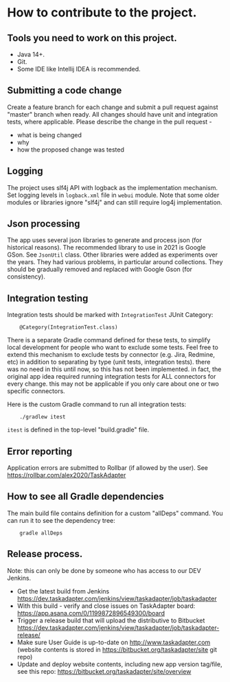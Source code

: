 # How to contribute to the project.

## Tools you need to work on this project.
* Java 14+.
* Git.
* Some IDE like Intellij IDEA is recommended.

## Submitting a code change
Create a feature branch for each change and submit a pull request against "master" branch when ready.
All changes should have unit and integration tests, where applicable.
Please describe the change in the pull request - 

* what is being changed
* why
* how the proposed change was tested

## Logging

The project uses slf4j API with logback as the implementation mechanism. Set logging levels in `logback.xml` file
in `webui` module. Note that some older modules or libraries ignore "slf4j" and can still require log4j implementation.

## Json processing

The app uses several json libraries to generate and process json (for historical reasons). 
The recommended library to use in 2021 is Google GSon. See `JsonUtil` class.
Other libraries were added as experiments over the years. They had various problems, in particular
around collections. They should be gradually removed and replaced with Google Gson
(for consistency).

## Integration testing

Integration tests should be marked with `IntegrationTest` JUnit Category:

```
    @Category(IntegrationTest.class)
```

There is a separate Gradle command defined for these tests, to simplify local development for people who want
to exclude some tests. Feel free to extend this mechanism to exclude tests by connector (e.g. Jira, Redmine, etc)
in addition to separating by type (unit tests, integration tests). there was no need in this until now, so this has 
not been implemented. in fact, the original app idea required running integration tests for ALL connectors for every
change. this may not be applicable if you only care about one or two specific connectors.

Here is the custom Gradle command to run all integration tests:

```
    ./gradlew itest
```

`itest` is defined in the top-level "build.gradle" file.

## Error reporting
Application errors are submitted to Rollbar (if allowed by the user). See https://rollbar.com/alex2020/TaskAdapter

## How to see all Gradle dependencies

The main build file contains definition for a custom "allDeps" command. You can run it to see the dependency tree:

```
    gradle allDeps
```

## Release process.

Note: this can only be done by someone who has access to our DEV Jenkins.

* Get the latest build from Jenkins https://dev.taskadapter.com/jenkins/view/taskadapter/job/taskadapter
* With this build - verify and close issues on TaskAdapter board: https://app.asana.com/0/1199872896549300/board
* Trigger a release build that will upload the distributive to Bitbucket
  https://dev.taskadapter.com/jenkins/view/taskadapter/job/taskadapter-release/
* Make sure User Guide is up-to-date on http://www.taskadapter.com (website contents is stored in
  https://bitbucket.org/taskadapter/site git repo)
* Update and deploy website contents, including new app version tag/file, see this repo: https://bitbucket.org/taskadapter/site/overview


